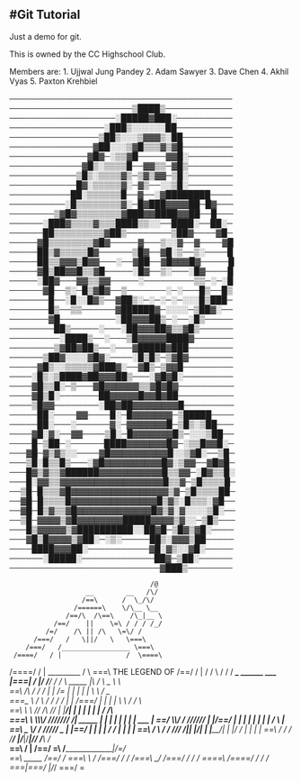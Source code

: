 #Git Tutorial
-------------

Just a demo for git.

This is owned by the CC Highschool Club.

Members are:
  	1. Ujjwal Jung Pandey
  	2. Adam Sawyer
  	3. Dave Chen
  	4. Akhil Vyas
	5. Paxton Krehbiel

────────────────────────────────────────
──────────────────────▒████▒────────────
───────────────────░█████▓███░──────────
─────────────────░███▒░░░░░░██──────────
────────────────▒██▒░░░▒▓▓▓▒░██─────────
───────────────▓██░░░▒▓█▒▒▒▓▒▓█─────────
──────────────▓█▓─░▒▒▓█─────▓▓█░────────
─────────────▓█▒░▒▒▒▒█──▓▓▒▒─▓█▒────────
────────────▒█▒░▒▒▒▒▓▒─▒▓▒▓▓─▒█░────────
────────────█▓░▒▒▒▒▒▓░─▓▒──░░▒█░────────
───────────██░▒▒▒▒▒▒█──▓──░▓████████────
──────────░█▒▒▒▒▒▒▒▒▓░─█▓███▓▓▓▓██─█▓───
────────▒▓█▓▒▒▒▒▒▒▒▒▓███▓▓████▓▓██──█───
──────░███▓▒▒▒▒▓▒▒▒████▒▒░░──████░──██░─
──────██▒▒▒▒▒▒▒▒▒▓██▒────────▒██▓────▓█─
─────▓█▒▒▒▒▒▒▒▒▓█▓─────▓───▒░░▓──▓────▓█
─────██▒▓▒▒▒▒▒█▓──────▒█▓──▓█░▒──▒░────█
─────██▒▒▓▓▓▒█▓▓───░──▓██──▓█▓▓▓█▓─────█
─────▓█▒██▓▓█▒▒▓█─────░█▓──▒░───░█▓────█
─────░██▓───▓▓▒▒▓▓─────░─────────▒▒─░─░█
──────▓█──▒░─█▒▓█▓──▒───────░─░───█▒──█▒
───────█──░█░░█▓▒──▓██▒░─░─░─░─░░░█▒███─
───────█▒──▒▒──────▓██████▓─░░░░─▒██▓░──
───────▓█──────────░██▓▓▓██▒─░──░█▒─────
────────██▒─────░───░██▓▓▓██▓▒▒▓█▒──────
─────────░████▒──░───▒█▓▓▓▓▓████▓───────
────────▒▓██▓██▒──░───▓█████▓███────────
──────▒██▓░░░░▓█▓░────░█▒█▒─▒▓█▓────────
─────▓█▒░░▒▒▒▒▒▓███▓░──▓█▒─▒▓▓█─────────
────░█▒░▒████▓██▓▓▓██▒───░▓█▓█░─────────
────▓█▒▒█░─▒───▓█▓▓▓▓▓▓▒▒▓█▓█▓──────────
────▓█▒█░───────██▓▓▓▓▓█▓▓█▓██──────────
────▒█▓▓────────░██▓██▓▓▓▓▓▓▓▓█─────────
─────██░────▓▓────█░─█▓▓▓▓▓▓▓─▒█████────
─────██░───░──────▓░─▓▓▓▓▓▓▓█─▒█▒░▒██───
────▓█░▓░──▓▓────▒█░─█▓▓▓▓▓▓▓█▒─░░░▒██──
────█─▒██─░──────████▓▓▓▓▓▓▓█▓─░▒▒█▓▓█░─
───▓█─▓▒▓▒░░────▓█▓▓▓▓▓▓▓▓▓▓█░░▒▓█░──▒█─
───▒█░█▒▒█▒───░▓█▓▓▓▓▓▓▓▓▓▓█▓░▒▓▓──▓█▓█─
───█▓▒▓▒▒▓██████▓▓▓▓▓▓▓▓▓▓▓█▒▒▓▓─░█▓▒▒█░
───█░▓▓▒▒▓▓▓▓▓▓▓▓▓▓▓▓▓▓▓▓▓▓█▒▒▓─▒█▒▒▒▒█─
──▒█─█▒▒▒▓█▓▓▓▓▓▓▓▓▓▓▓▓▓▓▓▓▓▒▓─▒█▒▒▒▒██─
──▓█─█▒▒▒▒█▓▓▓▓▓▓▓▓▓▓▓▓▓▓▓█▒▓▒░█▒▒▒░▓█──
──▓█─█▒▓▒▒▓█▓▓▓▓▓▓▓▓▓▓▓▓▓█▓▒▓░▓░░░░▒█░──
──▒█─▓▓▓▓▒▓█▓▓▓▓▓▓▓▓█████▓▓▓▓▒▓░░─▒█▒───
───█▒▓▓▓▓▓▒▓██████████░░██▓█─▒█▓▒▓█░────
───▓█▒█▓▓▓▓▒▓██░─░▒░─────██▒░▓▓▓▒██─────
────████▓▓▓██░───────────▓█░▓▒░░▓█░─────
──────░█████░─────────────██▓─▒██░──────
───────────────────────────▓███▒──────── 

                                       /@
                       __        __   /\/
                      /==\      /  \_/\/   
                    /======\    \/\__ \__
                  /==/\  /\==\    /\_|__ \
               /==/    ||    \=\ / / / /_/
             /=/    /\ || /\   \=\/ /     
          /===/   /   \||/   \   \===\
        /===/   /_________________ \===\
     /====/   / |                /  \====\
   /====/   /   |  _________    /  \   \===\    THE LEGEND OF 
   /==/   /     | /   /  \ / / /  __________\_____      ______       ___
  |===| /       |/   /____/ / /   \   _____ |\   /      \   _ \      \  \
   \==\             /\   / / /     | |  /= \| | |        | | \ \     / _ \
   \===\__    \    /  \ / / /   /  | | /===/  | |        | |  \ \   / / \ \
     \==\ \    \\ /____/   /_\ //  | |_____/| | |        | |   | | / /___\ \
     \===\ \   \\\\\\\/   /////// /|  _____ | | |        | |   | | |  ___  |
       \==\/     \\\\/ / //////   \| |/==/ \| | |        | |   | | | /   \ |
       \==\     _ \\/ / /////    _ | |==/     | |        | |  / /  | |   | |
         \==\  / \ / / ///      /|\| |_____/| | |_____/| | |_/ /   | |   | |
         \==\ /   / / /________/ |/_________|/_________|/_____/   /___\ /___\
           \==\  /               | /==/
           \=\  /________________|/=/    
             \==\     _____     /==/ 
            / \===\   \   /   /===/
           / / /\===\  \_/  /===/
          / / /   \====\ /====/
         / / /      \===|===/
         |/_/         \===/
                        = 
